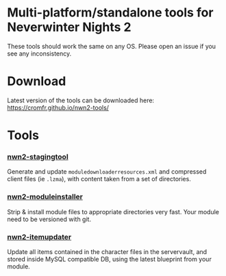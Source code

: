# Multi-platform/standalone tools for Neverwinter Nights 2

These tools should work the same on any OS. Please open an issue if you see any inconsistency.

# Download

Latest version of the tools can be downloaded here: https://cromfr.github.io/nwn2-tools/

# Tools

### [nwn2-stagingtool](stagingtool/)

Generate and update `moduledownloaderresources.xml` and compressed client files
(ie `.lzma`), with content taken from a set of directories.

### [nwn2-moduleinstaller](moduleinstaller/)

Strip & install module files to appropriate directories very fast. Your module need to be versioned with git.

### [nwn2-itemupdater](itemupdater/)

Update all items contained in the character files in the servervault, and stored inside MySQL compatible DB, using the latest blueprint from your module.